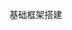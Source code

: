 基础框架搭建

<template>
  <div class="com-container">
    <div class="com-chart" ref="trend_ref"></div>
  </div>
</template>

<script>
export default {
  data() {
    return {
      chartInstance: null,
      allData: null, // 从服务器中获取的所有数据
    };
  },
  mounted() {
    this.initChart();
    this.getData();
    window.addEventListener("resize", this.screenAdapter);
    this.screenAdapter();
  },
  destroyed() {
    window.removeEventListener("resize", this.screenAdapter);
  },
  methods: {
    initChart() {
      this.chartInstance = this.$echarts.init(this.$refs.trend_ref);
      const initOption = {};
      this.chartInstance.setOption(initOption);
    },
    async getData() {
      this.updateChart();
    },
    updateChart() {
      // 处理数据
      const dataOption = {};
      this.chartInstance.setOption(dataOption);
    },
    screenAdapter() {
      const adapterOption = {};
      this.chartInstance.setOption(adapterOption);
      this.chartInstance.resize();
    },
  },
};
</script>

<style>
</style>

